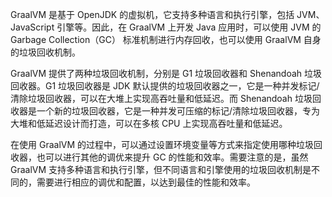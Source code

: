 GraalVM 是基于 OpenJDK 的虚拟机，它支持多种语言和执行引擎，包括 JVM、JavaScript 引擎等。因此，在 GraalVM 上开发 Java 应用时，可以使用 JVM 的 Garbage Collection（GC） 标准机制进行内存回收，也可以使用 GraalVM 自身的垃圾回收机制。

GraalVM 提供了两种垃圾回收机制，分别是 G1 垃圾回收器和 Shenandoah 垃圾回收器。G1 垃圾回收器是 JDK 默认提供的垃圾回收器之一，它是一种并发标记/清除垃圾回收器，可以在大堆上实现高吞吐量和低延迟。而 Shenandoah 垃圾回收器是一个新的垃圾回收器，它是一种并发可压缩的标记/清除垃圾回收器，专为大堆和低延迟设计而打造，可以在多核 CPU 上实现高吞吐量和低延迟。

在使用 GraalVM 的过程中，可以通过设置环境变量等方式来指定使用哪种垃圾回收器，也可以进行其他的调优来提升 GC 的性能和效率。需要注意的是，虽然 GraalVM 支持多种语言和执行引擎，但不同语言和引擎使用的垃圾回收机制是不同的，需要进行相应的调优和配置，以达到最佳的性能和效率。